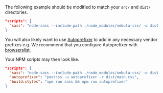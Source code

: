 The following example should be modified to match your `src/` and `dist/` directories.

```json
"scripts": {
  "sass": "node-sass --include-path ./node_modules/nebula-css/ -o dist src/scss/main.scss"
}
```

You will also likely want to use [Autoprefixer](https://github.com/postcss/autoprefixer) to add in any necessary vendor prefixes e.g.
We recommend that you configure Autoprefixer with [browserslist](https://www.npmjs.com/package/browserslist).


Your NPM scripts may then look like.

```json
"scripts": {
  "sass": "node-sass --include-path ./node_modules/nebula-css/ -o dist src/scss/main.scss",
  "autoprefixer": "postcss -u autoprefixer -r dist/main.css",
  "build:styles": "npm run sass && npm run autoprefixer"
}
```

